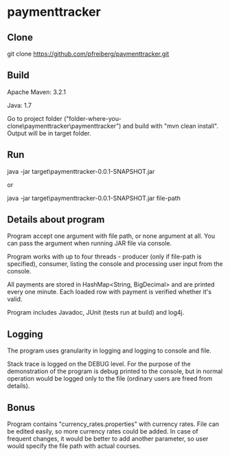 # paymenttracker

Clone
-----
git clone https://github.com/pfreiberg/paymenttracker.git

Build
-----
Apache Maven: 3.2.1

Java: 1.7

Go to project folder ("folder-where-you-clone\paymenttracker\paymenttracker") and build with "mvn clean install". Output will be in target folder.

Run
-----
java -jar target\paymenttracker-0.0.1-SNAPSHOT.jar

or 

java -jar target\paymenttracker-0.0.1-SNAPSHOT.jar file-path

Details about program
-----
Program accept one argument with file path, or none argument at all. You can pass the argument when running JAR file via console.

Program works with up to four threads - producer (only if file-path is specified), consumer, listing the console and processing user input from the console.

All payments are stored in HashMap<String, BigDecimal> and are printed every one minute. Each loaded row with payment is verified whether it's valid.

Program includes Javadoc, JUnit (tests run at build) and log4j.

Logging
-----
The program uses granularity in logging and logging to console and file.

Stack trace is logged on the DEBUG level. For the purpose of the demonstration of the program is debug printed to the console, but in normal operation would be logged only to the file (ordinary users are freed from details).

Bonus
-----
Program contains "currency_rates.properties" with currency rates. File can be edited easily, so more currency rates could be added. In case of frequent changes, it would be better to add another parameter, so user would specify the file path with actual courses.
